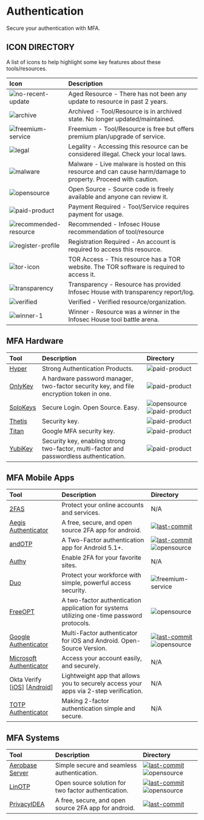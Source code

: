 # Authentication

Secure your authentication with MFA. 

## ICON DIRECTORY

A list of icons to help highlight some key features about these tools/resources.

| Icon | Description |
| :--- | :--- |
| ![no-recent-update](https://raw.githubusercontent.com/InfosecHouse/InfosecHouse/main/icons/no-recent-update.png) | Aged Resource - There has not been any update to resource in past 2 years. |
| ![archive](https://raw.githubusercontent.com/InfosecHouse/InfosecHouse/main/icons/archive.png) | Archived - Tool/Resource is in archived state. No longer updated/maintained. |
| ![freemium-service](https://raw.githubusercontent.com/InfosecHouse/InfosecHouse/main/icons/freemium-service.png) | Freemium - Tool/Resource is free but offers premium plan/upgrade of service. |
| ![legal](https://raw.githubusercontent.com/InfosecHouse/InfosecHouse/main/icons/legal.png) | Legality - Accessing this resource can be considered illegal. Check your local laws. |
| ![malware](https://raw.githubusercontent.com/InfosecHouse/InfosecHouse/main/icons/malware.png) | Malware - Live malware is hosted on this resource and can cause harm/damage to property. Proceed with caution. |
| ![opensource](https://raw.githubusercontent.com/InfosecHouse/InfosecHouse/main/icons/opensource.png) | Open Source - Source code is freely available and anyone can review it. |
| ![paid-product](https://raw.githubusercontent.com/InfosecHouse/InfosecHouse/main/icons/paid-product.png) | Payment Required - Tool/Service requires payment for usage. |
| ![recommended-resource](https://raw.githubusercontent.com/InfosecHouse/InfosecHouse/main/icons/recommended-resource.png) | Recommended - Infosec House recommendation of tool/resource |
| ![register-profile](https://raw.githubusercontent.com/InfosecHouse/InfosecHouse/main/icons/register-profile.png) | Registration Required - An account is required to access this resource. |
| ![tor-icon](https://raw.githubusercontent.com/InfosecHouse/InfosecHouse/main/icons/tor-icon.png) | TOR Access - This resource has a TOR website. The TOR software is required to access it. |
| ![transparency](https://raw.githubusercontent.com/InfosecHouse/InfosecHouse/main/icons/transparency.png) | Transparency - Resource has provided Infosec House with transparency report/log. |
| ![verified](https://raw.githubusercontent.com/InfosecHouse/InfosecHouse/main/icons/verified.png) | Verified - Verified resource/organization. |
| ![winner-1](https://raw.githubusercontent.com/InfosecHouse/InfosecHouse/main/icons/winner.png) | Winner - Resource was a winner in the Infosec House tool battle arena. |

## MFA Hardware

| Tool | Description | Directory |
| :--- | :--- | :--- |
| [Hyper](https://www.hypersecu.com/products) | Strong Authentication Products. | ![paid-product](https://raw.githubusercontent.com/InfosecHouse/InfosecHouse/main/icons/paid-product.png) |
| [OnlyKey](https://onlykey.io/) | A hardware password manager, two-factor security key, and file encryption token in one. | ![paid-product](https://raw.githubusercontent.com/InfosecHouse/InfosecHouse/main/icons/paid-product.png) |
| [SoloKeys](https://solokeys.com/) | Secure Login. Open Source. Easy. | ![opensource](https://raw.githubusercontent.com/InfosecHouse/InfosecHouse/main/icons/opensource.png) ![paid-product](https://raw.githubusercontent.com/InfosecHouse/InfosecHouse/main/icons/paid-product.png) |
| [Thetis](https://thetis.io/) | Security key. | ![paid-product](https://raw.githubusercontent.com/InfosecHouse/InfosecHouse/main/icons/paid-product.png) |
| [Titan](https://store.google.com/us/product/titan_security_key?hl=en-US) | Google MFA security key. | ![paid-product](https://raw.githubusercontent.com/InfosecHouse/InfosecHouse/main/icons/paid-product.png) |
| [YubiKey](https://www.yubico.com/products/) | Security key, enabling strong two-factor, multi-factor and passwordless authentication. | ![paid-product](https://raw.githubusercontent.com/InfosecHouse/InfosecHouse/main/icons/paid-product.png) |

## MFA Mobile Apps

| Tool | Description | Directory |
| :--- | :--- | :--- |
| [2FAS](https://2fas.com/) | Protect your online accounts and services. | N/A |
| [Aegis Authenticator](https://github.com/beemdevelopment/Aegis) | A free, secure, and open source 2FA app for android. | [![last-commit](https://badgen.net/github/last-commit/beemdevelopment/Aegis)](https://badgen.net/github/last-commit/beemdevelopment/Aegis) |
| [andOTP](https://github.com/andOTP/andOTP) | A Two-Factor authentication app for Android 5.1+. | [![last-commit](https://badgen.net/github/last-commit/abeemdevelopment/Aegis)](https://badgen.net/github/last-commit/beemdevelopment/Aegis) ![opensource](https://raw.githubusercontent.com/InfosecHouse/InfosecHouse/main/icons/opensource.png) |
| [Authy](https://authy.com/) | Enable 2FA for your favorite sites. | N/A |
| [Duo](https://duo.com/) | Protect your workforce with simple, powerful access security. | ![freemium-service](https://raw.githubusercontent.com/InfosecHouse/InfosecHouse/main/icons/freemium-service.png) |
| [FreeOPT](https://freeotp.github.io/) | A two-factor authentication application for systems utilizing one-time password protocols. | ![opensource](https://raw.githubusercontent.com/InfosecHouse/InfosecHouse/main/icons/opensource.png) |
| [Google Authenticator](https://github.com/google/google-authenticator) | Multi-Factor authenticator for iOS and Android. Open-Source Version. | [![last-commit](https://badgen.net/github/last-commit/google/google-authenticator)](https://badgen.net/github/last-commit/google/google-authenticator) ![opensource](https://raw.githubusercontent.com/InfosecHouse/InfosecHouse/main/icons/opensource.png) |
| [Microsoft Authenticator](https://www.microsoft.com/en-us/account/authenticator) | Access your account easily, and securely. | N/A |
| Okta Verify \[[iOS](https://apps.apple.com/us/app/okta-verify/id490179405)\] \[[Android](https://play.google.com/store/apps/details?id=com.okta.android.auth&hl=en_US&gl=US)\] | Lightweight app that allows you to securely access your apps via 2-step verification. | N/A |
| [TOTP Authenticator](https://www.binaryboot.com/totp-authenticator) | Making 2-factor authentication simple and secure. | N/A |

## MFA Systems

| Tool | Description | Directory |
| :--- | :--- | :--- |
| [Aerobase Server](https://github.com/aerobase/omnibus-aerobase-server) | Simple secure and seamless authentication. | [![last-commit](https://badgen.net/github/last-commit/aerobase/omnibus-aerobase-server)](https://badgen.net/github/last-commit/aerobase/omnibus-aerobase-server) ![opensource](https://raw.githubusercontent.com/InfosecHouse/InfosecHouse/main/icons/opensource.png) |
| [LinOTP](https://github.com/LinOTP/LinOTP) | Open source solution for two factor authentication. | [![last-commit](https://badgen.net/github/last-commit/LinOTP/LinOTP)](https://badgen.net/github/last-commit/LinOTP/LinOTP) ![opensource](https://raw.githubusercontent.com/InfosecHouse/InfosecHouse/main/icons/opensource.png) |
| [PrivacyIDEA](https://github.com/beemdevelopment/Aegis) | A free, secure, and open source 2FA app for android. | [![last-commit](https://badgen.net/github/last-commit/beemdevelopment/Aegis)](https://badgen.net/github/last-commit/beemdevelopment/Aegis) |

